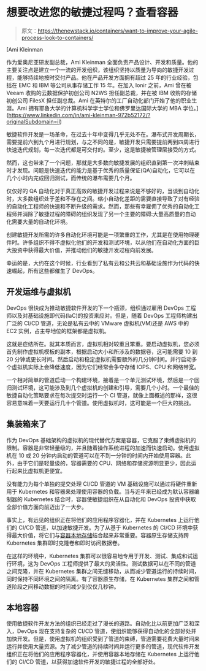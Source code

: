 # 想要改进您的敏捷过程吗？查看容器

> 原文：<https://thenewstack.io/containers/want-to-improve-your-agile-process-look-to-containers/>

[](https://www.linkedin.com/in/ami-kleinman-972b52172/?originalSubdomain=il)

 [Ami Kleinman

作为爱奥尼亚研发副总裁，Ami Kleinman 全面负责产品设计、开发和质量。他的主要关注点是建立一个一流的开发组织，该组织坚持以质量为导向的敏捷开发过程，能够持续地按时交付产品。他在产品开发方面拥有超过 25 年的行业经验，包括在 EMC 和 IBM 等公司从事存储工作 15 年。在加入 Ionir 之前，Ami 曾在被 Veeam 收购的云数据保护初创公司 N2WS 担任副总裁，并在被 IBM 收购的存储初创公司 FilesX 担任副总裁。Ami 在英特尔的工厂自动化部门开始了他的职业生涯。Ami 拥有耶鲁大学的计算机科学学士学位和佛罗里达国际大学的 MBA 学位。](https://www.linkedin.com/in/ami-kleinman-972b52172/?originalSubdomain=il) [](https://www.linkedin.com/in/ami-kleinman-972b52172/?originalSubdomain=il)

敏捷软件开发是一场革命，在过去十年中变得几乎无处不在。瀑布式开发周期长，需要提前六到九个月进行规划，与之不同的是，敏捷开发只需要提前两到四周进行快速迭代规划，每一次迭代都是可交付的。至少，这是敏捷被管理层接受的方式。

然而，这也带来了一个问题，那就是大多数向敏捷发展的组织直到第一次冲刺结束时才发现。问题是快速迭代的能力是基于优秀的质量保证(QA)自动化，它可以在几个小时内完成回归测试，而传统的瀑布需要几个月。

仅仅好的 QA 自动化对于真正高效的敏捷开发过程来说是不够好的，当谈到自动化时，大多数组织处于差和不存在之间。缩小自动化差距的需要直接导致了对有经验的自动化工程师的快速和不断升级的需求。然而，那些有幸雇佣了优秀的自动化工程师并消除了敏捷过程的障碍的组织发现了另一个主要的障碍:大量高质量的自动化需要大量的自动化环境。

创建敏捷开发所需的许多自动化环境可能是一项繁重的工作，尤其是在使用物理硬件时。许多组织不得不虚拟化他们的开发和测试环境，以从他们在自动化方面的巨大投资中获得最大价值，并推动他们的敏捷开发过程向前发展。

幸运的是，大约在这个时候，行业看到了私有云和公共云和基础设施作为代码的快速崛起，所有这些都催生了 DevOps。

## 开发运维与虚拟机

DevOps 很快成为推动敏捷软件开发的下一个瓶颈，组织通过雇用 DevOps 工程师以及对基础设施即代码(IaC)的投资来应对。但是，随着 DevOps 工程师构建出广泛的 CI/CD 管道，无论是私有云中的 VMware 虚拟机(VM)还是 AWS 中的 EC2 实例，占主导地位的框架都是虚拟机。

这就是症结所在。就其本质而言，虚拟机相对较重且笨重。要启动虚拟机，您必须首先制作虚拟机模板的副本，根据启动大小和所涉及的数据卷，这可能需要 10 到 20 分钟或更长时间。然后启动和稳定虚拟机需要额外的几分钟时间。并行启动多个虚拟机实际上会降低速度，因为它们经常会争夺存储 IOPS、CPU 和网络带宽。

一个相对简单的管道启动一个构建环境，接着是一个单元测试环境，然后是一个回归测试环境，这可能涉及到几个虚拟机的创建和引导，需要几个小时。一个最佳的敏捷自动化策略要求在每次提交时运行一个 CI 管道，就像上面概述的那样，这很容易意味着一天要运行几十个管道。使用虚拟机时，这可能是一个巨大的挑战。

## 集装箱来了

作为 DevOps 基础架构的虚拟机的现代替代方案是容器，它克服了束缚虚拟机的限制。容器是非常轻量级的，并且随着操作系统进程的加速而快速启动。使用虚拟机在 10 或 20 分钟内启动的管道可以在不到一分钟的时间内开始使用容器。此外，由于它们是轻量级的，容器需要的 CPU、网络和存储资源明显更少，因此运行起来比虚拟机更便宜。

没有能力为每个单独的提交处理 CI/CD 管道的 VM 基础设施可以通过将硬件重新用于 Kubernetes 和容器来处理使用容器的负载。当与近年来已经成为默认容器编制器的 Kubernetes 结合时，容器使敏捷组织在从自动化和 DevOps 投资中获取全部价值方面向前迈出了一大步。

事实上，有远见的组织正在将他们的应用程序容器化，并在 Kubernetes 上运行他们的 CI/CD 管道，以加速敏捷开发。为了从基于 Kubernetes 的 CI/CD 环境中获得最大价值，将它们与[容器本地存储](https://thenewstack.io/containers/)结合起来非常重要。容器原生存储支持跨 Kubernetes 集群即时克隆卷和即时访问数据卷。

在这样的环境中，Kubernetes 集群可以很容易地专用于开发、测试、集成和试运行环境，这为 DevOps 工程师提供了最大的灵活性。测试数据可以在不同的管道之间克隆，并在 Kubernetes 集群之间无缝移动，从而减少管道运行的持续时间，同时保持不同环境之间的隔离。有了容器原生存储，在 Kubernetes 集群之间和管道阶段之间移动数据的时间减少到仅仅几秒钟。

## 本地容器

使用敏捷软件开发方法的组织已经走过了漫长的道路。自动化比以前更加广泛和深入，DevOps 现在支持复杂的 CI/CD 管道，使组织能够获得自动化的全部好处并加快开发。但是，使用虚拟机的组织受到了管道的束缚，管道需要花费大量时间来运行并使用大量资源。为了减少管道的持续时间并运行更多的管道，现代软件开发组织正在将他们的应用程序容器化，并使用容器本地存储在 Kubernetes 上运行他们的 CI/CD 管道，以获得加速软件开发的敏捷过程的全部好处。

<svg xmlns:xlink="http://www.w3.org/1999/xlink" viewBox="0 0 68 31" version="1.1"><title>Group</title> <desc>Created with Sketch.</desc></svg>